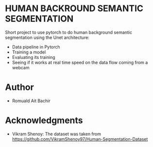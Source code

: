 # HUMAN BACKROUND SEMANTIC SEGMENTATION

Short project to use pytorch to do human background semantic segmentation using the Unet architecture: 
- Data pipeline in Pytorch
- Training a model
- Evaluating its training 
- Seeing if it works at real time speed on the data flow coming from a webcam


# Author 
 - Romuald Ait Bachir

# Acknowledgments
- Vikram Shenoy: The dataset was taken from https://github.com/VikramShenoy97/Human-Segmentation-Dataset 
